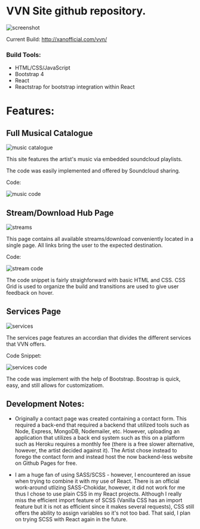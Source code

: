 # VVN Site github repository.

![screenshot](https://user-images.githubusercontent.com/37781362/45939434-74733e80-bf87-11e8-9d92-5f4ffa399296.PNG)

Current Build: http://xanofficial.com/vvn/

### Build Tools:

- HTML/CSS/JavaScript
- Bootstrap 4
- React
- Reactstrap for bootstrap integration within React

# Features:

## Full Musical Catalogue

![music catalogue](https://user-images.githubusercontent.com/37781362/46181569-869cf780-c27b-11e8-904d-f7c4dee2a5a4.PNG)

This site features the artist's music via embedded soundcloud playlists.

The code was easily implemented and offered by Soundcloud sharing.

Code:

![music code](https://user-images.githubusercontent.com/37781362/46181715-45591780-c27c-11e8-90cb-1945138153b6.PNG)

## Stream/Download Hub Page

![streams](https://user-images.githubusercontent.com/37781362/46181632-d5e32800-c27b-11e8-9df0-ef4697d702e7.PNG)

This page contains all available streams/download conveniently located in a single page. All links bring the user to the expected destination.

Code:

![stream code](https://user-images.githubusercontent.com/37781362/46185094-65dd9d80-c28d-11e8-89f3-84bf0584def4.PNG)

The code snippet is fairly straighforward with basic HTML and CSS. CSS Grid is used to organize the build and transitions are used to give user feedback on hover.

## Services Page

![services](https://user-images.githubusercontent.com/37781362/46181974-c8c73880-c27d-11e8-8aa0-971f257c07a1.PNG)

The services page features an accordian that divides the different services that VVN offers.

Code Snippet:

![services code](https://user-images.githubusercontent.com/37781362/46182137-df21c400-c27e-11e8-98f8-6cb27ec95293.PNG)

The code was implement with the help of Bootstrap. Boostrap is quick, easy, and still allows for customizatiom.

## Development Notes:

- Originally a contact page was created containing a contact form. This required a back-end that required a backend that utilized tools
  such as Node, Express, MongoDB, Nodemailer, etc. However, uploading an application that utilizes a back end system such as this on a
  platform such as Heroku requires a monthly fee (there is a free slower alternative, however, the artist decided against it). The Artist chose instead to forego the contact form and instead host the now backend-less
  website on Github Pages for free.

- I am a huge fan of using SASS/SCSS - however, I encountered an issue when trying to combine it with my use of React. There is an official work-around utlizing SASS-Chokidar, however, it did not work for me thus I chose to use plain CSS in my React projects. Although I really miss the efficient import feature of SCSS (Vanilla CSS has an import feature but it is not as efficient since it makes several requests), CSS still offers the ability to assign variables so it's not too bad. That said, I plan on trying SCSS with React again in the future.
